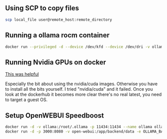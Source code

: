 


## Using SCP to copy files

```sh
scp local_file user@remote_host:remote_directory
```


## Running a ollama rocm container

```sh
docker run --privileged -d --device /dev/kfd --device /dev/dri -v ollama:/root/.ollama -p 11434:11434 --name ollama ollama/ollama:rocm
```

## Running Nvidia GPUs on docker

[This was helpful](https://medium.com/@u.mele.coding/a-beginners-guide-to-nvidia-container-toolkit-on-docker-92b645f92006)

Especially the bit about using the nvidia/cuda images. Otherwise you have to install all the bits yourself. I tried "nvidia/cuda" and it failed.
Once you look at the dockerhub it becomes more clear there's no real latest, you need to target a guest OS.

## Setup OpenWEBUI Speedboost

```sh
docker run -d -v ollama:/root/.ollama -p 11434:11434 --name ollama ollama/ollama
docker run -d -p 3000:8080 -v open-webui:/app/backend/data -e OLLAMA_BASE_URL=http://0.0.0.0:11434 --name open-webui --restart always ghcr.io/open-webui/open-webui:main
```
